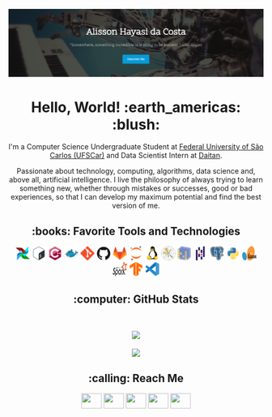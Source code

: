 ![](https://github.com/ahayasic/ahayasic/blob/main/assets/header.png)

<h1 align='center'>
  Hello, World! :earth_americas: :blush:
</h1>

<p align='center'>
  I'm a Computer Science Undergraduate Student at <a href="https://site.dc.ufscar.br/">Federal University of São Carlos (UFSCar)</a> and Data Scientist Intern at <a href="https://www.daitan.com/">Daitan</a>.
</p>

<p align='center'>
  Passionate about technology, computing, algorithms, data science and, above all, artificial intelligence. I live the philosophy of always trying to learn something new, whether through mistakes or successes, good or bad experiences, so that I can develop my maximum potential and find the best version of me.
</p>

<h2 align='center'>
    :books: Favorite Tools and Technologies
</h2>

<p align="center">
    <img src="https://raw.githubusercontent.com/ahayasic/ahayasic/main/assets/airflow.svg" alt="airflow" width="28" height="28"/>
    <img src="https://raw.githubusercontent.com/devicons/devicon/master/icons/bash/bash-original.svg" alt="bash" width="28" height="28"/>
    <img src="https://raw.githubusercontent.com/devicons/devicon/master/icons/cplusplus/cplusplus-original.svg" alt="cplusplus" width="28" height="28"/>
    <img src="https://raw.githubusercontent.com/devicons/devicon/master/icons/docker/docker-original.svg" alt="docker" width="28" height="28"/>
    <img src="https://raw.githubusercontent.com/devicons/devicon/master/icons/git/git-original.svg" alt="git" width="28" height="28"/>
    <img src="https://raw.githubusercontent.com/devicons/devicon/master/icons/github/github-original.svg" alt="github" width="28" height="28"/>
    <img src="https://raw.githubusercontent.com/devicons/devicon/master/icons/gitlab/gitlab-original.svg" alt="gitlab" width="28" height="28"/>
    <img src="https://raw.githubusercontent.com/devicons/devicon/master/icons/jupyter/jupyter-original.svg" alt="jupyter" width="28" height="28"/>
    <img src="https://raw.githubusercontent.com/devicons/devicon/master/icons/linux/linux-original.svg" alt="linux" width="28" height="28"/>
    <img src="https://raw.githubusercontent.com/ahayasic/ahayasic/main/assets/matplotlib.svg" alt="matplotlib" width="28" height="28"/>
    <img src="https://raw.githubusercontent.com/ahayasic/ahayasic/main/assets/numpy.png" alt="numpy" width="28" height="28"/>
    <img src="https://raw.githubusercontent.com/ahayasic/ahayasic/main/assets/pandas.png" alt="pandas" width="28" height="28"/>
    <img src="https://raw.githubusercontent.com/devicons/devicon/master/icons/postgresql/postgresql-original.svg" alt="postgresql" width="28" height="28"/>
    <img src="https://raw.githubusercontent.com/devicons/devicon/master/icons/python/python-original.svg" alt="python" width="28" height="28"/>
    <img src="https://raw.githubusercontent.com/ahayasic/ahayasic/main/assets/sklearn.svg" alt="sklearn" width="28" height="28"/>
    <img src="https://raw.githubusercontent.com/ahayasic/ahayasic/main/assets/spark.svg" alt="spark" width="28" height="28"/>
    <img src="https://raw.githubusercontent.com/devicons/devicon/master/icons/tensorflow/tensorflow-original.svg" alt="tensorflow" width="28" height="28"/>
    <img src="https://raw.githubusercontent.com/devicons/devicon/master/icons/vscode/vscode-original.svg" alt="vscode" width="28" height="28"/>
</p>

<h2 align='center'>
    :computer: GitHub Stats
</h2>
<br />
<p align="center">
    <a href="https://github.com/ahayasic/">
      <img align="center" src="https://github-readme-stats.vercel.app/api?username=ahayasic&theme=react&hide=stars&count_private=true&show_icons=true" />
    </a>
    <br /><br />
    <a href="https://github.com/ahayasic/">
      <img align="center" src="https://github-readme-stats.vercel.app/api/top-langs/?username=ahayasic&theme=react&layout=compact&hide=html,css,javascript,ruby" />
    </a>
</p>

<h2 align='center'>
  :calling: Reach Me
</h2>

<p align="center">
    <a href="https://www.linkedin.com/in/ahayasic/" target="_blank"><img align="center" src="https://camo.githubusercontent.com/c8a9c5b414cd812ad6a97a46c29af67239ddaeae08c41724ff7d945fb4c047e5/68747470733a2f2f6564656e742e6769746875622e696f2f537570657254696e7949636f6e732f696d616765732f7376672f6c696e6b6564696e2e737667" alt="" height="30" width="40" /></a>
    <a href="https://www.youtube.com/channel/UChmgccAoubilCwfkE5B3P2Q" target="_blank"><img align="center" src="https://camo.githubusercontent.com/d54e97f5edde790381f7e62b217410df33e066a0dc8f692f2fc6b25fc1768b0c/68747470733a2f2f6564656e742e6769746875622e696f2f537570657254696e7949636f6e732f696d616765732f7376672f796f75747562652e737667" alt="" height="30" width="40" /></a>
    <a href="https://ahayasic.github.io/" target="_blank"><img align="center" src="https://camo.githubusercontent.com/21863a9a063d33b20608be917f5601f309abec90ae5cf5dedea38bb6b55d11ab/68747470733a2f2f6564656e742e6769746875622e696f2f537570657254696e7949636f6e732f696d616765732f7376672f6d61696c2e737667" alt="" height="30" width="40" /></a>
  <a href="https://medium.com/@ahayasic" target="_blank"><img align="center" src="https://camo.githubusercontent.com/a583b5ce3b463c784cb87592b3da7b9b9d014d7a16adfff04b91cb1452ae4ca2/68747470733a2f2f6564656e742e6769746875622e696f2f537570657254696e7949636f6e732f696d616765732f7376672f6d656469756d2e737667" alt="" height="30" width="40" /></a>
    <a href="https://t.me/ahayasic" target="_blank"><img align="center" src="https://camo.githubusercontent.com/f4b401dd7cd9b7840fd31acafd49e151a80e4c9600bf219934461b96dd98e013/68747470733a2f2f6564656e742e6769746875622e696f2f537570657254696e7949636f6e732f696d616765732f7376672f74656c656772616d2e737667" alt="" height="30" width="40" /></a>
</p>
